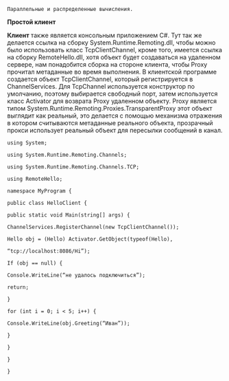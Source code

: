 ```
Параллельные и распределенные вычисления.
```
**Простой клиент**

**Клиент** также является консольным приложением C#. Тут так же делается ссылка на сборку
System.Runtime.Remoting.dll, чтобы можно было использовать класс TcpClientChannel, кроме того,
имеется ссылка на сборку RemoteHello.dll, хотя объект будет создаваться на удаленном сервере,
нам понадобится сборка на стороне клиента, чтобы Proxy прочитал метаданные во время
выполнения. В клиентской программе создается объект TcpClientChannel, который регистрируется
в ChannelServices. Для TcpChannel используется конструктор по умолчанию, поэтому выбирается
свободный порт, затем используется класс Activator для возврата Proxy удаленном объекту. Proxy
является типом System.Runtime.Remoting.Proxies.TransparentProxy этот объект выглядит как
реальный, это делается с помощью механизма отражения в котором считываются метаданные
реального объекта, прозрачный прокси использует реальный объект для пересылки сообщений в
канал.

```
using System;

using System.Runtime.Remoting.Channels;

using System.Runtime.Remoting.Channels.TCP;

using RemoteHello;

namespace MyProgram {

public class HelloClient {

public static void Main(string[] args) {

ChannelServices.RegisterChannel(new TcpClientChannel());

Hello obj = (Hello) Activator.GetObject(typeof(Hello),

“tcp://localhost:8086/Hi”);

If (obj == null) {

Console.WriteLine(“не удалось подключиться”);

return;

}

for (int i = 0; i < 5; i++) {

Console.WriteLine(obj.Greeting(“Иван”));

}

}

}

}
```


